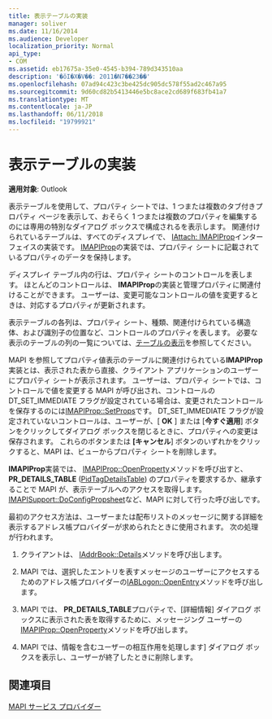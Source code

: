 ```yaml
---
title: 表示テーブルの実装
manager: soliver
ms.date: 11/16/2014
ms.audience: Developer
localization_priority: Normal
api_type:
- COM
ms.assetid: eb17675a-35e0-4545-b394-789d343510aa
description: '�ŏI�X�V��: 2011�N7��23��'
ms.openlocfilehash: 07ad94c423c3be425dc905dc578f55ad2c467a95
ms.sourcegitcommit: 9d60cd82b5413446e5bc8ace2cd689f683fb41a7
ms.translationtype: MT
ms.contentlocale: ja-JP
ms.lasthandoff: 06/11/2018
ms.locfileid: "19799921"
---
```

# <a name="display-table-implementation"></a>表示テーブルの実装

  
  
**適用対象**: Outlook 
  
表示テーブルを使用して、プロパティ シートでは、1 つまたは複数のタブ付きプロパティ ページを表示して、おそらく 1 つまたは複数のプロパティを編集するのには専用の特別なダイアログ ボックスで構成されるを表示します。 関連付けられているテーブルは、すべてのディスプレイで、 [IAttach: IMAPIProp](iattachimapiprop.md)インターフェイスの実装です。 [IMAPIProp](imapipropiunknown.md)の実装では、プロパティ シートに記載されているプロパティのデータを保持します。 
  
ディスプレイ テーブル内の行は、プロパティ シートのコントロールを表します。 ほとんどのコントロールは、 **IMAPIProp**の実装と管理プロパティに関連付けることができます。 ユーザーは、変更可能なコントロールの値を変更するときは、対応するプロパティが更新されます。 
  
表示テーブルの各列は、プロパティ シート、種類、関連付けられている構造体、および識別子の位置など、コントロールのプロパティを表します。 必要な表示のテーブルの列の一覧については、[テーブルの表示](display-tables.md)を参照してください。
  
MAPI を参照してプロパティ値表示のテーブルに関連付けられている**IMAPIProp**実装とは、表示された表から直接、クライアント アプリケーションのユーザーにプロパティ シートが表示されます。 ユーザーは、プロパティ シートでは、コントロールで値を変更する MAPI が呼び出され、コントロールの DT_SET_IMMEDIATE フラグが設定されている場合は、変更されたコントロールを保存するのには[IMAPIProp::SetProps](imapiprop-setprops.md)です。 DT_SET_IMMEDIATE フラグが設定されていないコントロールは、ユーザーが、[ **OK** ] または [**今すぐ適用**] ボタンをクリックしてダイアログ ボックスを閉じるときに、プロパティへの変更は保存されます。 これらのボタンまたは **[キャンセル**] ボタンのいずれかをクリックすると、MAPI は、ビューからプロパティ シートを削除します。 
  
**IMAPIProp**実装では、 [IMAPIProp::OpenProperty](imapiprop-openproperty.md)メソッドを呼び出すと、 **PR_DETAILS_TABLE** ([PidTagDetailsTable](pidtagdetailstable-canonical-property.md)) のプロパティを要求するか、継承することで MAPI が、表示テーブルへのアクセスを取得します。[IMAPISupport::DoConfigPropsheet](imapisupport-doconfigpropsheet.md)など、MAPI に対して行った呼び出しです。
  
最初のアクセス方法は、ユーザーまたは配布リストのメッセージに関する詳細を表示するアドレス帳プロバイダーが求められたときに使用されます。 次の処理が行われます。
  
1. クライアントは、 [IAddrBook::Details](iaddrbook-details.md)メソッドを呼び出します。 
    
2. MAPI では、選択したエントリを表すメッセージのユーザーにアクセスするためのアドレス帳プロバイダーの[IABLogon::OpenEntry](iablogon-openentry.md)メソッドを呼び出します。 
    
3. MAPI では、 **PR_DETAILS_TABLE**プロパティで、[詳細情報] ダイアログ ボックスに表示された表を取得するために、メッセージング ユーザーの[IMAPIProp::OpenProperty](imapiprop-openproperty.md)メソッドを呼び出します。 
    
4. MAPI では、情報を含むユーザーの相互作用を処理します] ダイアログ ボックスを表示し、ユーザーが終了したときに削除します。 
    
## <a name="see-also"></a>関連項目



[MAPI サービス プロバイダー](mapi-service-providers.md)

